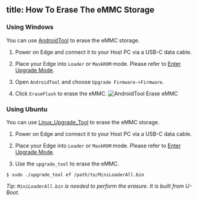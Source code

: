 title: How To Erase The eMMC Storage
---

### Using Windows
You can use [AndroidTool](https://dl.OS-Q.com/Tools/AndroidTool_Release_en_v2.58.zip) to erase the eMMC storage.

1. Power on Edge and connect it to your Host PC via a USB-C data cable.

2. Place your Edge into `Loader` or `MaskROM` mode. Please refer to [Enter Upgrade Mode](/edge/HowtoBootIntoUpgradeMode.html).

3. Open `AndroidTool` and choose `Upgrade Firmware->Firmware`.

4. Click `EraseFlash` to erase the eMMC.
![AndroidTool Erase eMMC](/images/edge/AndroidTool_erase_en.png)

### Using Ubuntu
You can use [Linux_Upgrade_Tool](https://dl.OS-Q.com/Tools/Linux_Upgrade_Tool_v1.34.zip) to erase the eMMC storage.

1. Power on Edge and connect it to your Host PC via a USB-C data cable.

2. Place your Edge into `Loader` or `MaskROM` mode. Please refer to [Enter Upgrade Mode](/edge/HowtoBootIntoUpgradeMode.html).

3. Use the `upgrade_tool` to erase the eMMC.
```
$ sudo ./upgrade_tool ef /path/to/MiniLoaderAll.bin
```
*Tip: `MiniLoaderAll.bin` is needed to perform the erasure. It is built from U-Boot.*

